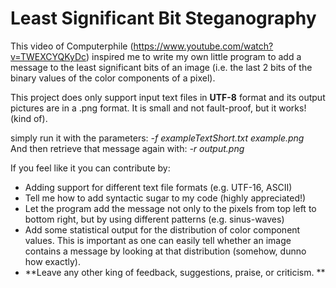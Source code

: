 # Least Significant Bit Steganography

This video of Computerphile (https://www.youtube.com/watch?v=TWEXCYQKyDc) inspired me to write my own
little program to add a message to the least significant bits of an image (i.e. the last 2 bits of the binary values of the color components of a pixel).

This project does only support input text files in **UTF-8** format and its output pictures are in a .png format. 
It is small and not fault-proof, but it works! (kind of). 

simply run it with the parameters:          *-f exampleTextShort.txt example.png*<br>
And then retrieve that message again with:  *-r output.png*

If you feel like it you can contribute by: <br>

- Adding support for different text file formats (e.g. UTF-16, ASCII)
- Tell me how to add syntactic sugar to my code (highly appreciated!)
- Let the program add the message not only to the pixels from top left to bottom right, but by using different patterns (e.g. sinus-waves)
- Add some statistical output for the distribution of color component values. This is important as one can easily tell whether an image contains a message by looking at that distribution (somehow, dunno how exactly).
- **Leave any other king of feedback, suggestions, praise, or criticism. **

